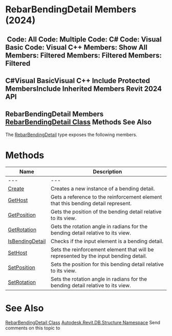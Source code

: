 # RebarBendingDetail Members (2024)

﻿
 Code: All Code: Multiple Code: C# Code: Visual Basic Code: Visual C++  Members: Show All Members: Filtered Members: Filtered Members: Filtered   
---  
C#Visual BasicVisual C++
Include Protected MembersInclude Inherited Members
Revit 2024 API  
---  
RebarBendingDetail Members  
[RebarBendingDetail Class](a9e46b4b-7e43-4ed6-b556-b6fcd23e7d05.md "RebarBendingDetail Class") Methods See Also  
---  
The [RebarBendingDetail](a9e46b4b-7e43-4ed6-b556-b6fcd23e7d05.md "RebarBendingDetail Class") type exposes the following members.
# Methods
| Name | Description |
| --- | --- |
| --- | --- | --- |
| [Create](2158ccdb-1b50-ec9b-7bef-130450aea0d9.md "Create Method") | Creates a new instance of a bending detail. |
| [GetHost](cd41fb18-2cb7-83a4-bb6c-9146665425f2.md "GetHost Method") | Gets a reference to the reinforcement element that this bending detail represent. |
| [GetPosition](c892be43-5a22-f8ea-5c11-39b19224f3b5.md "GetPosition Method") | Gets the position of the bending detail relative to its view. |
| [GetRotation](d69182dd-a423-c07d-9c37-ed91385251f3.md "GetRotation Method") | Gets the rotation angle in radians for the bending detail relative to its view. |
| [IsBendingDetail](58afee1c-e3ea-a6e2-15b9-488559308bef.md "IsBendingDetail Method") | Checks if the input element is a bending detail. |
| [SetHost](6cad3b9f-43d0-e005-1161-21ba22705d99.md "SetHost Method") | Sets the reinforcement element that will be represented by the input bending detail. |
| [SetPosition](8bcc31d2-6052-8a1e-d8c7-31650bc52870.md "SetPosition Method") | Sets the position for this bending detail relative to its view. |
| [SetRotation](8f892d80-8339-5815-a6d0-23c51cde3e98.md "SetRotation Method") | Sets the rotation angle in radians for the bending detail relative to its view. |

# See Also
[RebarBendingDetail Class](a9e46b4b-7e43-4ed6-b556-b6fcd23e7d05.md "RebarBendingDetail Class")
[Autodesk.Revit.DB.Structure Namespace](d586b341-f687-9d90-e96d-255806b7d4fc.md "Autodesk.Revit.DB.Structure Namespace")
Send comments on this topic to 